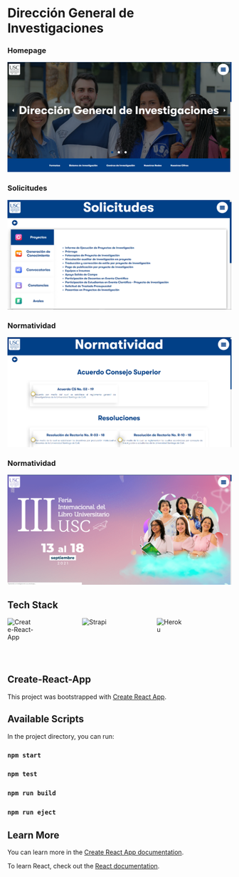 # Dirección General de Investigaciones

### Homepage

![Homepage](./documentation/assets/images/home-page.png)

### Solicitudes

![Solicitudes](./documentation/assets/images/solicitudes.png)

### Normatividad

![Normatividad](./documentation/assets/images/normatividad.png)

### Normatividad

![Normatividad](./documentation/assets/images/filun2021.png)

## Tech Stack

<div style="display: flex; justify-content: space-between;">

<img align="left" alt="Create-React-App" title="Create-React-App" width="60px" src="https://create-react-app.dev/img/logo.svg" />
<img align="left" alt="Strapi" title="Strapi" width="60px" src="https://strapi.io/assets/strapi-logo-dark.svg" />

<img align="left" alt="Heroku" title="Heroku" width="60px" src="https://www3.assets.heroku.com/assets/logo-purple-08fb38cebb99e3aac5202df018eb337c5be74d5214768c90a8198c97420e4201.svg" />

<br/><br/><br/><br/>

</div>

## Create-React-App

This project was bootstrapped with [Create React App](https://github.com/facebook/create-react-app).

## Available Scripts

In the project directory, you can run:

### `npm start`

### `npm test`

### `npm run build`

### `npm run eject`

## Learn More

You can learn more in the [Create React App documentation](https://facebook.github.io/create-react-app/docs/getting-started).

To learn React, check out the [React documentation](https://reactjs.org/).
